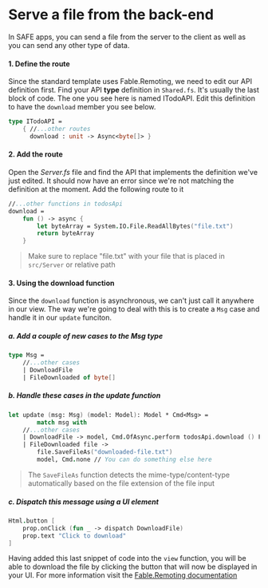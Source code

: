 # Serve a file from the back-end

In SAFE apps, you can send a file from the server to the client as well as you can send any other type of data.

#### 1. Define the route

Since the standard template uses Fable.Remoting, we need to edit our API definition first. Find your API **type** definition in `Shared.fs`. It's usually the last block of code. The one you see here is named ITodoAPI. Edit this definition to have the `download` member you see below.

```fsharp
type ITodoAPI =
	{ //...other routes 
	  download : unit -> Async<byte[]> }
```

#### 2. Add the route

Open the *Server.fs* file and find the API that implements the definition we've just edited. It should now have an error since we're not matching the definition at the moment. Add the following route to it

```fsharp
//...other functions in todosApi
download =
    fun () -> async {
        let byteArray = System.IO.File.ReadAllBytes("file.txt")
        return byteArray
    }
```

> Make sure to replace "file.txt" with your file that is placed in `src/Server` or relative path

#### 3. Using the download function

Since the `download` function is asynchronous, we can't just call it anywhere in our view. The way we're going to deal with this is to create a `Msg` case and handle it in our `update` funciton.

##### a. Add a couple of new cases to the Msg type

```fsharp
type Msg =
    //...other cases
    | DownloadFile
    | FileDownloaded of byte[]
```

##### b. Handle these cases in the update function

```fsharp
let update (msg: Msg) (model: Model): Model * Cmd<Msg> =
		match msg with
    //...other cases
    | DownloadFile -> model, Cmd.OfAsync.perform todosApi.download () FileDownloaded
    | FileDownloaded file ->
        file.SaveFileAs("downloaded-file.txt")
        model, Cmd.none // You can do something else here
```

> The `SaveFileAs` function detects the mime-type/content-type automatically based on the file extension of the file input

##### c. Dispatch this *message* using a UI element

```fsharp
Html.button [
    prop.onClick (fun _ -> dispatch DownloadFile)
    prop.text "Click to download" 
]
```

Having added this last snippet of code into the `view` function, you will be able to download the file by clicking the button that will now be displayed in your UI. For more information visit the [Fable.Remoting documentation](https://zaid-ajaj.github.io/Fable.Remoting/#/advanced/file-upload-and-download)